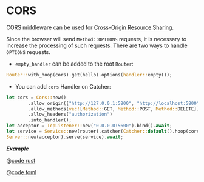 # CORS

CORS middleware can be used for [Cross-Origin Resource Sharing](https://developer.mozilla.org/zh-CN/docs/Web/HTTP/CORS).

Since the browser will send `Method::OPTIONS` requests, it is necessary to increase the processing of such requests. There are two ways to handle `OPTIONS` requests.

- `empty_handler` can be added to the root `Router`:

```rust
Router::with_hoop(cors).get(hello).options(handler::empty());
```

- You can add `cors` Handler on Catcher:

```rust
let cors = Cors::new()
        .allow_origin(["http://127.0.0.1:5800", "http://localhost:5800"])
        .allow_methods(vec![Method::GET, Method::POST, Method::DELETE])
        .allow_headers("authorization")
        .into_handler();
let acceptor = TcpListener::new("0.0.0.0:5600").bind().await;
let service = Service::new(router).catcher(Catcher::default().hoop(cors));
Server::new(acceptor).serve(service).await;
```

_**Example**_ 

<CodeGroup>
  <CodeGroupItem title="main.rs" active>

@[code rust](../../../codes/cors/src/main.rs)

  </CodeGroupItem>
  <CodeGroupItem title="Cargo.toml">

@[code toml](../../../codes/cors/Cargo.toml)

  </CodeGroupItem>
</CodeGroup>
